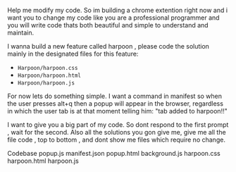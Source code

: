 
Help me modify my code. So im building a chrome extention right now and i want you to change my code like you are a professional programmer and you will write code thats both beautiful and simple to understand and maintain.

I wanna build a new feature called harpoon , please code the solution mainly in the designated files for this feature:


- `Harpoon/harpoon.css`
- `Harpoon/harpoon.html`
- `Harpoon/harpoon.js`

For now lets do something simple. I want a command in manifest so when the user presses alt+q then a popup will appear in the browser, regardless in which the user tab is at that moment telling him: "tab added to harpoon!!"


I want to give you a big part of my code. So  dont respond to the first prompt , wait for the second. Also all the solutions you gon give me, give me all the file code , top to bottom , and dont show me files which require no change.

Codebase popup.js manifest.json popup.html  background.js harpoon.css harpoon.html harpoon.js   
